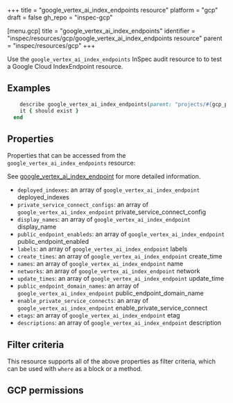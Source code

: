 +++
title = "google_vertex_ai_index_endpoints resource"
platform = "gcp"
draft = false
gh_repo = "inspec-gcp"

[menu.gcp]
title = "google_vertex_ai_index_endpoints"
identifier = "inspec/resources/gcp/google_vertex_ai_index_endpoints resource"
parent = "inspec/resources/gcp"
+++

Use the `google_vertex_ai_index_endpoints` InSpec audit resource to to test a Google Cloud IndexEndpoint resource.

## Examples

```ruby
    describe google_vertex_ai_index_endpoints(parent: "projects/#{gcp_project_id}/locations/#{index_endpoint['region']}", region: ' value_region') do
    it { should exist }
  end
```

## Properties

Properties that can be accessed from the `google_vertex_ai_index_endpoints` resource:

See [google_vertex_ai_index_endpoint](google_vertex_ai_index_endpoint) for more detailed information.

  * `deployed_indexes`: an array of `google_vertex_ai_index_endpoint` deployed_indexes
  * `private_service_connect_configs`: an array of `google_vertex_ai_index_endpoint` private_service_connect_config
  * `display_names`: an array of `google_vertex_ai_index_endpoint` display_name
  * `public_endpoint_enableds`: an array of `google_vertex_ai_index_endpoint` public_endpoint_enabled
  * `labels`: an array of `google_vertex_ai_index_endpoint` labels
  * `create_times`: an array of `google_vertex_ai_index_endpoint` create_time
  * `names`: an array of `google_vertex_ai_index_endpoint` name
  * `networks`: an array of `google_vertex_ai_index_endpoint` network
  * `update_times`: an array of `google_vertex_ai_index_endpoint` update_time
  * `public_endpoint_domain_names`: an array of `google_vertex_ai_index_endpoint` public_endpoint_domain_name
  * `enable_private_service_connects`: an array of `google_vertex_ai_index_endpoint` enable_private_service_connect
  * `etags`: an array of `google_vertex_ai_index_endpoint` etag
  * `descriptions`: an array of `google_vertex_ai_index_endpoint` description

## Filter criteria

This resource supports all of the above properties as filter criteria, which can be used
with `where` as a block or a method.

## GCP permissions
